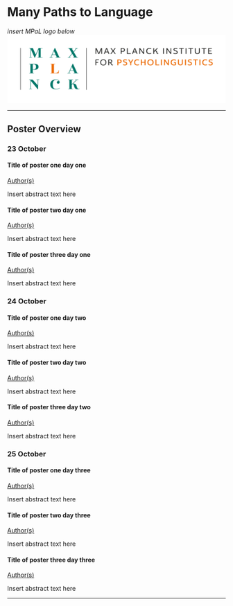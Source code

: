 # Many Paths to Language
 
*insert MPaL logo below* <!-- Also keep mpi logo? -->
![insert MPaL image here](./MPIfPL_logo_regular.png)

---

## Poster Overview

### 23 October

#### Title of poster one day one

[Author(s)](./mpal/authors)

Insert abstract text here

#### Title of poster two day one

[Author(s)](./mpal/authors)

Insert abstract text here

#### Title of poster three day one

[Author(s)](./mpal/authors)

Insert abstract text here

### 24 October

#### Title of poster one day two

[Author(s)](./mpal/authors)

Insert abstract text here

#### Title of poster two day two

[Author(s)](./mpal/authors)

Insert abstract text here

#### Title of poster three day two

[Author(s)](./mpal/authors)

Insert abstract text here

### 25 October

#### Title of poster one day three

[Author(s)](./mpal/authors)

Insert abstract text here

#### Title of poster two day three

[Author(s)](./mpal/authors)

Insert abstract text here

#### Title of poster three day three

[Author(s)](./mpal/authors)

Insert abstract text here

---
